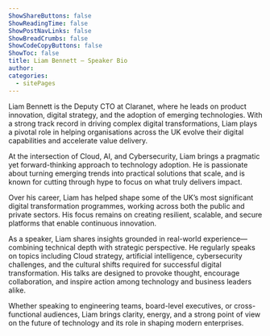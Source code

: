 ```yaml
---
ShowShareButtons: false
ShowReadingTime: false
ShowPostNavLinks: false
ShowBreadCrumbs: false
ShowCodeCopyButtons: false
ShowToc: false
title: Liam Bennett — Speaker Bio
author:
categories:
  - sitePages
---
```


Liam Bennett is the Deputy CTO at Claranet, where he leads on product innovation, digital strategy, and the adoption of emerging technologies. With a strong track record in driving complex digital transformations, Liam plays a pivotal role in helping organisations across the UK evolve their digital capabilities and accelerate value delivery.

At the intersection of Cloud, AI, and Cybersecurity, Liam brings a pragmatic yet forward-thinking approach to technology adoption. He is passionate about turning emerging trends into practical solutions that scale, and is known for cutting through hype to focus on what truly delivers impact.

Over his career, Liam has helped shape some of the UK’s most significant digital transformation programmes, working across both the public and private sectors. His focus remains on creating resilient, scalable, and secure platforms that enable continuous innovation.

As a speaker, Liam shares insights grounded in real-world experience—combining technical depth with strategic perspective. He regularly speaks on topics including Cloud strategy, artificial intelligence, cybersecurity challenges, and the cultural shifts required for successful digital transformation. His talks are designed to provoke thought, encourage collaboration, and inspire action among technology and business leaders alike.

Whether speaking to engineering teams, board-level executives, or cross-functional audiences, Liam brings clarity, energy, and a strong point of view on the future of technology and its role in shaping modern enterprises.
